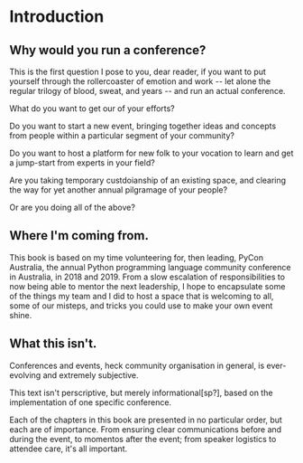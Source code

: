 # Introduction

## Why would you run a conference? 

This is the first question I pose to you, dear reader, if you want to put yourself through the rollercoaster of emotion and work -- let alone the regular trilogy of blood, sweat, and years -- and run an actual conference. 

What do you want to get our of your efforts? 

Do you want to start a new event, bringing together ideas and concepts from people within a particular segment of your community? 

Do you want to host a platform for new folk to your vocation to learn and get a jump-start from experts in your field? 

Are you taking temporary custdoianship of an existing space, and clearing the  way for yet another annual pilgramage of your people? 

Or are you doing all of the above? 

## Where I'm coming from.

This book is based on my time volunteering for, then leading, PyCon Australia, the annual Python programming language community conference in Australia, in 2018 and 2019. From a slow escalation of responsibilities to now being able to mentor the next leadership, I hope to encapsulate some of the things my team and I did to host a space that is welcoming to all, some of our misteps, and tricks you could use to make your own event shine. 

## What this isn't. 

Conferences and events, heck community organisation in general, is ever-evolving and extremely subjective. 

This text isn't perscriptive, but merely informational[sp?], based on the implementation of one specific conference. 

Each of the chapters in this book are presented in no particular order, but each are of importance. From ensuring clear communications before and during the event, to momentos after the event; from speaker logistics to attendee care, it's all important. 



